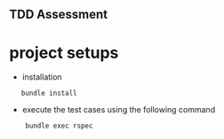 ## TDD Assessment

# project setups

- installation

```
   bundle install
```

- execute the test cases using the following command

```
    bundle exec rspec
```

